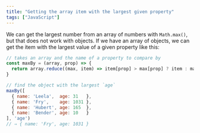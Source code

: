 ```yaml
---
title: "Getting the array item with the largest given property"
tags: ["JavaScript"]
---
```

We can get the largest number from an array of numbers with `Math.max()`, but that does not work with objects. If we have an array of objects, we can get the item with the largest value of a given property like this:

```js
// takes an array and the name of a property to compare by
const maxBy = (array, prop) => {
  return array.reduce((max, item) => item[prop] > max[prop] ? item : max)
}

// find the object with the largest `age`
maxBy([
  { name: 'Leela',  age: 31   },
  { name: 'Fry',    age: 1031 },
  { name: 'Hubert', age: 165  },
  { name: 'Bender', age: 10   }
], 'age')
// ⇒ { name: 'Fry', age: 1031 }
```
